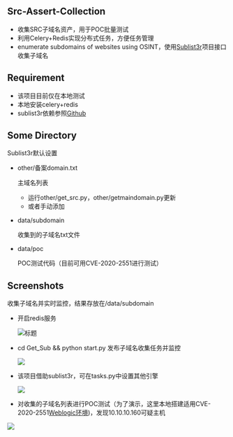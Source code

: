 ## Src-Assert-Collection
* 收集SRC子域名资产，用于POC批量测试
* 利用Celery+Redis实现分布式任务，方便任务管理
* enumerate subdomains of websites using OSINT，使用[Sublist3r](https://github.com/aboul3la/Sublist3r)项目接口收集子域名

## Requirement
* 该项目目前仅在本地测试
* 本地安装celery+redis
* sublist3r依赖参照[Github](https://github.com/aboul3la/Sublist3r)

## Some Directory

Sublist3r默认设置

* other/备案domain.txt

  主域名列表

  * 运行other/get_src.py，other/getmaindomain.py更新
  * 或者手动添加

* data/subdomain

  收集到的子域名txt文件

* data/poc

  POC测试代码（目前可用CVE-2020-2551进行测试）

  

## Screenshots

收集子域名并实时监控，结果存放在/data/subdomain

* 开启redis服务

  ![标题](https://github.com/Dido1960/Src-Assert-Collection/blob/master/imgs/1.png)

* cd Get_Sub && python start.py 
  发布子域名收集任务并监控

  ![](https://github.com/Dido1960/Src-Assert-Collection/blob/master/imgs/2.png)

* 该项目借助sublist3r，可在tasks.py中设置其他引擎

  ![](https://github.com/Dido1960/Src-Assert-Collection/blob/master/imgs/3.png)



* 对收集的子域名列表进行POC测试（为了演示，这里本地搭建适用CVE-2020-2551[Weblogic环境](https://github.com/vulhub/vulhub/tree/master/weblogic/ssrf))，发现10.10.10.160可疑主机

![](https://github.com/Dido1960/Src-Assert-Collection/blob/master/imgs/4.png)
